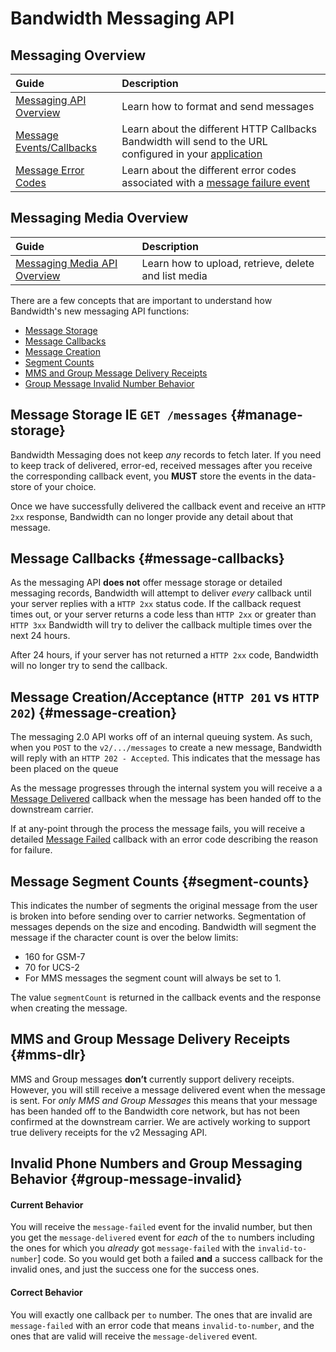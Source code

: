 # Bandwidth Messaging API

## Messaging Overview

| Guide                                               | Description                                                                                                                     |
|:----------------------------------------------------|:--------------------------------------------------------------------------------------------------------------------------------|
| [Messaging API Overview](methods/about.md)   | Learn how to format and send messages                                                                                           |
| [Message Events/Callbacks](callbacks/messageEvents.md) | Learn about the different HTTP Callbacks Bandwidth will send to the URL configured in your [application](../applications/about.md) |
| [Message Error Codes](errors/codes.md)                     | Learn about the different error codes associated with a [message failure event](errors/codes.md)                        |

## Messaging Media Overview

| Guide                                               | Description                                                                                                                     |
|:----------------------------------------------------|:--------------------------------------------------------------------------------------------------------------------------------|
| [Messaging Media API Overview](methods/media/about.md)   | Learn how to upload, retrieve, delete and list media

There are a few concepts that are important to understand how Bandwidth's new messaging API functions:

* [Message Storage](#manage-storage)
* [Message Callbacks](#message-callbacks)
* [Message Creation](#message-creation)
* [Segment Counts](#segment-counts)
* [MMS and Group Message Delivery Receipts](#mms-dlr)
* [Group Message Invalid Number Behavior](#group-message-invalid)

## Message Storage IE `GET /messages` {#manage-storage}

Bandwidth Messaging does not keep _any_ records to fetch later.  If you need to keep track of delivered, error-ed, received messages after you receive the corresponding callback event, you **MUST** store the events in the data-store of your choice.

Once we have successfully delivered the callback event and receive an `HTTP 2xx` response, Bandwidth can no longer provide any detail about that message.

## Message Callbacks {#message-callbacks}

As the messaging API **does not** offer message storage or detailed messaging records, Bandwidth will attempt to deliver _every_ callback until your server replies with a `HTTP 2xx` status code.  If the callback request times out, or your server returns a code less than `HTTP 2xx` or greater than `HTTP 3xx` Bandwidth will try to deliver the callback multiple times over the next 24 hours.

After 24 hours, if your server has not returned a `HTTP 2xx` code, Bandwidth will no longer try to send the callback.

## Message Creation/Acceptance (`HTTP 201` vs `HTTP 202`) {#message-creation}

The messaging 2.0 API works off of an internal queuing system.  As such, when you <code class="post">POST</code> to the `v2/.../messages` to create a new message, Bandwidth will reply with an `HTTP 202 - Accepted`.  This indicates that the message has been placed on the queue

As the message progresses through the internal system you will receive a  a [Message Delivered](callbacks/msgDelivered.md) callback when the message has been handed off to the downstream carrier.

If at any-point through the process the message fails, you will receive a detailed [Message Failed](callbacks/messageFailed.md) callback with an error code describing the reason for failure.

## Message Segment Counts {#segment-counts}

This indicates the number of segments the original message from the user is broken into before sending over to carrier networks. Segmentation of messages depends on the size and encoding. Bandwidth will segment the message if the character count is over the below limits:

* 160 for GSM-7
* 70 for UCS-2
* For MMS messages the segment count will always be set to 1.

The value `segmentCount` is returned in the callback events and the response when creating the message.

## MMS and Group Message Delivery Receipts {#mms-dlr}

MMS and Group messages **don’t** currently support delivery receipts. However, you will still receive a message delivered event when the message is sent. For _only MMS and Group Messages_ this means that your message has been handed off to the Bandwidth core network, but has not been confirmed at the downstream carrier. We are actively working to support true delivery receipts for the v2 Messaging API.

## Invalid Phone Numbers and Group Messaging Behavior {#group-message-invalid}

#### Current Behavior

You will receive the `message-failed` event for the invalid number, but then you get the `message-delivered` event for _each_ of the `to` numbers including the ones for which you _already_ got `message-failed` with the `invalid-to-number`] code. So you would get both a failed **and** a success callback for the invalid ones, and just the success one for the success ones.

#### Correct Behavior

You will exactly one callback per `to` number. The ones that are invalid are `message-failed` with an error code that means `invalid-to-number`, and the ones that are valid will receive the `message-delivered` event.
